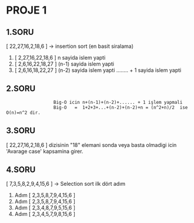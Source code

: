 # PROJE 1
## 1.SORU
[ 22,27,16,2,18,6 ] -> insertion sort (en basit siralama)
1. [ 2,27,16,22,18,6 ]  n sayida islem yapti
2. [ 2,6,16,22,18,27 ]  (n-1) sayida islem yapti
3. [ 2,6,16,18,22,27 ]  (n-2) sayida islem yapti ........ + 1 sayida islem yapti

## 2.SORU
                      Big-O icin n+(n-1)+(n-2)+...... + 1 işlem yapmali
                      Big-O   =  1+2+3+...+(n-2)+(n-2)+n = (n^2+n)/2  ise O(n)=n^2 dir.

## 3.SORU
[ 22,27,16,2,18,6 ] dizisinin "18" elemani sonda veya basta olmadigi icin 'Avarage case' kapsamina girer.

## 4.SORU
[ 7,3,5,8,2,9,4,15,6 ] -> Selection sort ilk dört adım
1. Adım [ 2,3,5,8,7,9,4,15,6 ]
2. Adım [ 2,3,5,8,7,9,4,15,6 ]
3. Adım [ 2,3,4,8,7,9,5,15,6 ]
4. Adım [ 2,3,4,5,7,9,8,15,6 ]